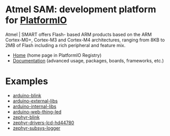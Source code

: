 
# Atmel SAM: development platform for [PlatformIO](https://platformio.org)

Atmel | SMART offers Flash- based ARM products based on the ARM Cortex-M0+, Cortex-M3 and Cortex-M4 architectures, ranging from 8KB to 2MB of Flash including a rich peripheral and feature mix.

* [Home](https://platformio.org/platforms/atmelsam) (home page in PlatformIO Registry)
* [Documentation](https://docs.platformio.org/page/platforms/atmelsam.html) (advanced usage, packages, boards, frameworks, etc.)

# Examples

* [arduino-blink](https://github.com/platformio/platform-atmelsam/tree/master/examples/arduino-blink)
* [arduino-external-libs](https://github.com/platformio/platform-atmelsam/tree/master/examples/arduino-external-libs)
* [arduino-internal-libs](https://github.com/platformio/platform-atmelsam/tree/master/examples/arduino-internal-libs)
* [arduino-web-thing-led](https://github.com/platformio/platform-atmelsam/tree/master/examples/arduino-web-thing-led)
* [zephyr-blink](https://github.com/platformio/platform-atmelsam/tree/master/examples/zephyr-blink)
* [zephyr-drivers-lcd-hd44780](https://github.com/platformio/platform-atmelsam/tree/master/examples/zephyr-drivers-lcd-hd44780)
* [zephyr-subsys-logger](https://github.com/platformio/platform-atmelsam/tree/master/examples/zephyr-subsys-logger)
